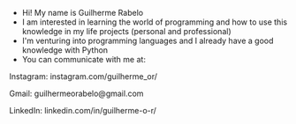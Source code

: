 - Hi! My name is Guilherme Rabelo
- I am interested in learning the world of programming and how to use this knowledge in my life projects (personal and professional)
- I'm venturing into programming languages and I already have a good knowledge with Python
- You can communicate with me at:
 <p>  Instagram: instagram.com/guilherme_or/ </p>
 <p>  Gmail: guilhermeorabelo@gmail.com </p> 
 <p>  LinkedIn: linkedin.com/in/guilherme-o-r/ </p>  
  
  
<!---
guilhermeorabelo/guilhermeorabelo is a ✨ special ✨ repository because its `README.md` (this file) appears on your GitHub profile.
You can click the Preview link to take a look at your changes.
--->
